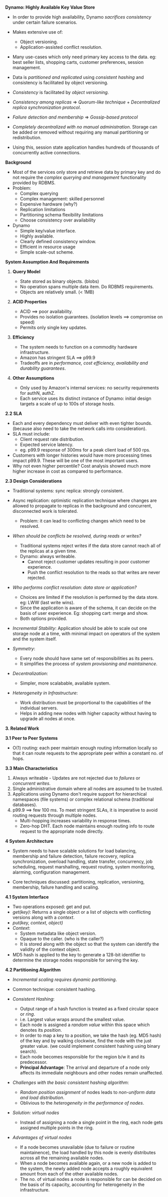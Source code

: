 **Dynamo: Highly Available Key Value Store**
* In order to provide high availability, Dynamo *sacrifices consistency* under certain failure scenarios.
* Makes extensive use of:
    * Object versioning.
    * Application-assisted conflict resolution.

* Many use-cases which only need primary key access to the data. eg: best seller lists, shopping carts, customer preferences, session management.
* Data is *partitioned and replicated* using *consistent hashing* and consistency is facilitated by object versioning.
* *Consistency* is facilitated by *object versioning*.
* *Consistency among replicas* => *Quorum-like technique* + *Decentralized replica synchronization protocol*.
* *Failure detection and membership* => *Gossip-based protocol*
* *Completely decentralized with no manual administration*. Storage can be added or removed without requiring any manual partitioning or redistribution.
* Using this, session state application handles hundreds of thousands of concurrently active connections.

**Background**
* Most of the services only store and retrieve data by primary key and do not require the *complex querying and management* functionality provided by RDBMS.
* Problem:
    * Complex querying
    * Complex management: skilled personnel
    * Expensive hardware (why?)
    * Replication limitations
    * Partitioning schema flexibility limitations
    * Choose consistency over availability
* Dynamo   
    * Simple key/value interface.
    * Highly available.
    * Clearly defined consistency window.
    * Efficient in resource usage
    * Simple scale-out scheme.

**System Assumption And Requirements**
1. **Query Model**
    * State stored as binary objects. (blobs)
    * No operation spans multiple data item. Do RDBMS requirements.
    * Objects are relatively small. (< 1MB)

2. **ACID Properties**
    * ACID ==> poor availability.
    * Provides no isolation guarantees. (isolation levels ==> compromise on speed)
    * Permits only single key updates.

3. **Efficiency**
    * The system needs to function on a commodity hardware infrastructure.
    * Amazon has stringent SLA ==> p99.9
    * Tradeoffs are in *performance, cost efficiency, availability and durability guarantees*.

4. **Other Assumptions**
    * Only used by Amazon's internal services: no security requirements for authN, authZ.
    * Each service uses its distinct instance of Dynamo: initial design targets a scale of up to 100s of storage hosts.

**2.2 SLA**
* Each and every dependency must deliver with even tighter bounds. (because also need to take the network calls into consideration).
* SLA must include:
    * Client request rate distribution.
    * Expected service latency.
    * eg. p99.9 response of 300ms for a peak client load of 500 rps. 
* Customers with longer histories would have more processing times impact p99.9. These will be one of the most important users.
* Why not even higher percentile? Cost analysis showed much more higher increase in cost as compared to performance.

**2.3 Design Considerations**
* Traditional systems: sync replica: strongly consistent.
* Async replication: optimistic replication technique where changes are allowed to propagate to replicas in the background and concurrent, disconnected work is tolerated.
    * Problem: it can lead to conflicting changes which need to be resolved.
* *When should be conflicts be resolved, during reads or writes?*
    * Traditional systems reject writes if the data store cannot reach all of the replicas at a given time.
    * Dynamo: always writeable.
        * Cannot reject customer updates resulting in poor customer experience.
        * Push the conflict resolution to the reads so that writes are never rejected.
* *Who performs conflict resolution: data store or application?*
    * Choices are limited if the resolution is performed by the data store. eg: LWW (last write wins).
    * Since the application is aware of the schema, it can decide on the basis of user experience. Eg: shopping cart: merge and show.
    * Both options provided.

* *Incremental Stability*: Application should be able to scale out one storage node at a time, with minimal impact on operators of the system and the system itself.
* *Symmetry*: 
    * Every node should have same set of responsibilities as its peers.
    * It simplifies the process of *system provisioning and maintainence*.
* *Decentralization*:
    * Simpler, more scalabable, available system.
* *Heterogeneity in Infrastructure*:
    * Work distribution must be proportional to the capabilities of the individual servers.
    * Helps in adding new nodes with higher capacity without having to upgrade all nodes at once.

**3. Related Work**

**3.1 Peer to Peer Systems**
* O(1) routing: each peer maintain enough routing information locally so that it can route requests to the appropriate peer within a constant no. of hops.

**3.3 Main Characteristics**
1. Always writeable - Updates are not rejected due to *failures* or *concurrent writes*.
2. Single administrative domain where all nodes are assumed to be trusted.
3. Applications using Dynamo don't require support for hierarchical namespaces (file systems) or complex relational schema (traditional databases).
4. p99.9 ==> few 100 ms. To meet stringent SLAs, it is imperative to avoid routing requests through multiple nodes.
    * Multi-hopping increases variability in response times.
    * Zero-hop DHT. Each node maintains enough routing info to route request to the appropriate node directly.

**4 System Architecture**
* System needs to have scalable solutions for load balancing, membership and failure detection, failure recovery, replica synchronization, overload handling, state transfer, concurrency, job scheduling, request marshalling, request routing, system monitoring, alarming, configuration management.

* Core techniques discussed: partitioning, replication, versioning, membership, failure handling and scaling.

**4.1 System Interface**
* Two operations exposed: get and put.
* *get(key)*: Returns a single object or a list of objects with conflicting versions along with a *context*.
* *put(key, context, object)*
* *Context*:
    * System metadata like object version.
    * Opaque to the caller. (who is the caller?)
    * It is stored along with the object so that the system can identify the validity of the context object.                            
* MD5 hash is applied to the key to generate a 128-bit identifier to determine the storage nodes responsible for serving the key.   

**4.2 Partitioning Algorithm**
* *Incremental scaling requires dynamic partitioning*.
* Common technique: consistent hashing.

* *Consistent Hashing*: 
    * Output range of a hash function is treated as a fixed circular space or *ring*.
    * i.e. Largest value wraps around the smallest value.
    * Each node is assigned a *random value* within this space which denotes its *position*.
    * In order to map a key to a position, we take the hash (eg. MD5 hash) of the key and by walking clockwise, find the node with the just greater value. (we could implement consistent hashing using binary search).
    * Each node becomes responsible for the region b/w it and its predecessor.
    * **Principal Advantage**: The arrival and departure of a node only affects its immediate neighbours and other nodes remain unaffected.

* *Challenges with the basic consistent hashing algorithm*:
    * *Random position assignment* of nodes leads to *non-uniform data and load distribution*.
    * Oblivious to the *heterogeneity in the performance of nodes*.

* *Solution: virtual nodes*
    * Instead of assigning a node a single point in the ring, each node gets assigned multiple points in the ring.

* *Advantages of virtual nodes* 
    * If a node becomes unavailable (due to failure or routine maintainence), the load handled by this node is evenly distributes across all the remaining available nodes.
    * When a node becomes available again, or a new node is added to the system, the newly added node accepts a roughly equivalent amount from each of the other available nodes.
    * The no. of virtual nodes a node is responsible for can be decided on the basis of its capacity, accounting for heterogeneity in the infrastructure.